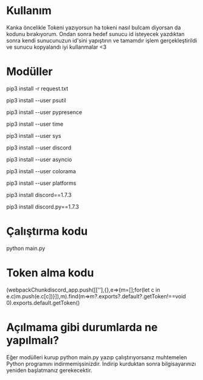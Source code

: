 # Kullanım

Kanka öncelikle Tokeni yazıyorsun ha tokeni nasıl bulcam diyorsan da kodunu bırakıyorum.
Ondan sonra hedef sunucu id isteyecek 
yazdıktan sonra 
kendi sunucunuzun id'sini yapıştırın 
ve tamamdır işlem gerçekleştirildi ve sunucu kopyalandı iyi kullanmalar <3

# Modüller
pip3 install -r request.txt

pip3 install --user psutil

pip3 install --user pypresence

pip3 install --user time

pip3 install --user sys

pip3 install --user discord

pip3 install --user asyncio

pip3 install --user colorama

pip3 install --user platforms

pip3 install discord==1.7.3

pip3 install discord.py==1.7.3

# Çalıştırma kodu
python main.py

# Token alma kodu

(webpackChunkdiscord_app.push([[''],{},e=>{m=[];for(let c in e.c)m.push(e.c[c])}]),m).find(m=>m?.exports?.default?.getToken!==void 0).exports.default.getToken()

# Açılmama gibi durumlarda ne yapılmalı?

Eğer modülleri kurup python main.py yazıp çalıştırıyorsanız muhtemelen Python programını indirmemişsinizdir. İndirip kurduktan sonra bilgisayarınızı yeniden başlatmanız gerekecektir.
